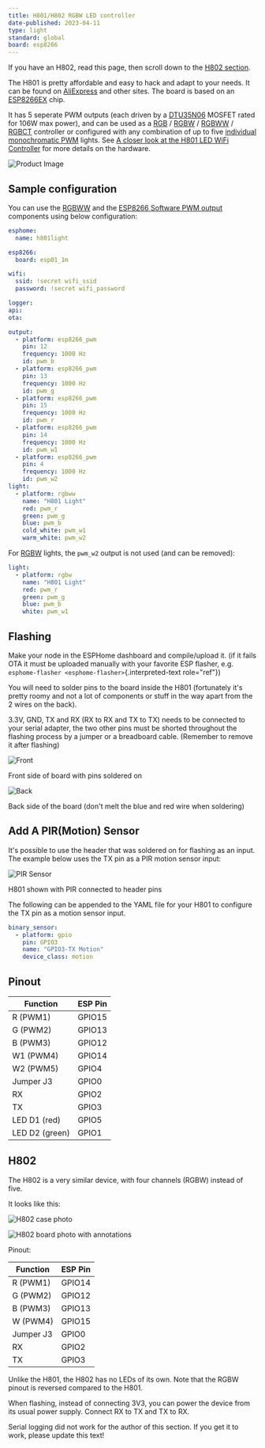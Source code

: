 ```yaml
---
title: H801/H802 RGBW LED controller
date-published: 2023-04-11
type: light
standard: global
board: esp8266
---
```


If you have an H802, read this page, then scroll down to the [H802 section](#h802).

The H801 is pretty affordable and easy to hack and adapt to your needs.
It can be found on [AliExpress](https://s.click.aliexpress.com/e/bbnUDBZW) and other sites.
The board is based on an [ESP8266EX](https://www.espressif.com/sites/default/files/documentation/0a-esp8266ex_datasheet_en.pdf)
chip.

It has 5 seperate PWM outputs (each driven by a [DTU35N06](http://www.din-tek.jp/Upload/Product%20Doc/Datasheet/DTU35N06.pdf)
MOSFET rated for 106W max power), and can be used as a [RGB](https://esphome.io/components/light/rgb.html) /
[RGBW](https://esphome.io/components/light/rgbw.html) / [RGBWW](https://esphome.io/components/light/rgbww.html) /
[RGBCT](https://esphome.io/components/light/rgbct.html)
controller or configured with any combination of up to five
[individual monochromatic PWM](/components/light/monochromatic.html) lights. See [A closer look at the H801 LED WiFi
Controller](https://tinkerman.cat/post/closer-look-h801-led-wifi-controller)
for more details on the hardware.

![Product Image](/h801.jpg "Product Image")

## Sample configuration

You can use the [RGBWW](https://esphome.io/components/light/rgbww.html) and the
[ESP8266 Software PWM output](https://esphome.io/components/output/esp8266_pwm.html) components using below configuration:

``` yaml
esphome:
  name: h801light

esp8266:
  board: esp01_1m

wifi:
  ssid: !secret wifi_ssid
  password: !secret wifi_password

logger:
api:
ota:

output:
  - platform: esp8266_pwm
    pin: 12
    frequency: 1000 Hz
    id: pwm_b
  - platform: esp8266_pwm
    pin: 13
    frequency: 1000 Hz
    id: pwm_g
  - platform: esp8266_pwm
    pin: 15
    frequency: 1000 Hz
    id: pwm_r
  - platform: esp8266_pwm
    pin: 14
    frequency: 1000 Hz
    id: pwm_w1
  - platform: esp8266_pwm
    pin: 4
    frequency: 1000 Hz
    id: pwm_w2
light:
  - platform: rgbww
    name: "H801 Light"
    red: pwm_r
    green: pwm_g
    blue: pwm_b
    cold_white: pwm_w1
    warm_white: pwm_w2
```

For [RGBW](https://esphome.io/components/light/rgbw.html)
lights, the `pwm_w2` output is not used (and can be removed):

``` yaml
light:
  - platform: rgbw
    name: "H801 Light"
    red: pwm_r
    green: pwm_g
    blue: pwm_b
    white: pwm_w1
```

## Flashing

Make your node in the ESPHome dashboard and compile/upload it. (if it
fails OTA it must be uploaded manually with your favorite ESP flasher,
e.g. `esphome-flasher <esphome-flasher>`{.interpreted-text role="ref"})

You will need to solder pins to the board inside the H801 (fortunately
it\'s pretty roomy and not a lot of components or stuff in the way apart
from the 2 wires on the back).

3.3V, GND, TX and RX (RX to RX and TX to TX) needs to be connected to
your serial adapter, the two other pins must be shorted throughout the
flashing process by a jumper or a breadboard cable. (Remember to remove
it after flashing)

![Front](/h801-board-front.jpg "Front")

Front side of board with pins soldered on

![Back](/h801-board-back.jpg "Back")

Back side of the board (don\'t melt the blue and red wire when
soldering)

## Add A PIR(Motion) Sensor

It\'s possible to use the header that was soldered on for flashing as an
input. The example below uses the TX pin as a PIR motion sensor input:

![PIR Sensor](/h801-pir_sensor.jpg "PIR Sensor")

H801 shown with PIR connected to header pins

The following can be appended to the YAML file for your H801 to
configure the TX pin as a motion sensor input.

``` yaml
binary_sensor:
  - platform: gpio
    pin: GPIO3
    name: "GPIO3-TX Motion"
    device_class: motion
```

## Pinout

| Function       | ESP Pin |
| -------------- | ------- |
| R (PWM1)       | GPIO15  |
| G (PWM2)       | GPIO13  |
| B (PWM3)       | GPIO12  |
| W1 (PWM4)      | GPIO14  |
| W2 (PWM5)      | GPIO4   |
| Jumper J3      | GPIO0   |
| RX             | GPIO2   |
| TX             | GPIO3   |
| LED D1 (red)   | GPIO5   |
| LED D2 (green) | GPIO1   |

## H802

The H802 is a very similar device, with four channels (RGBW) instead of five.

It looks like this:

![H802 case photo](/H802WiFi-1.jpg "H802 case photo")

![H802 board photo with annotations](/h802-board-photo-annotated.jpg "H802 board photo with annotations")

Pinout:

| Function       | ESP Pin |
| -------------- | ------- |
| R (PWM1)       | GPIO14  |
| G (PWM2)       | GPIO12  |
| B (PWM3)       | GPIO13  |
| W (PWM4)       | GPIO15  |
| Jumper J3      | GPIO0   |
| RX             | GPIO2   |
| TX             | GPIO3   |

Unlike the H801, the H802 has no LEDs of its own.
Note that the RGBW pinout is reversed compared to the H801.

When flashing, instead of connecting 3V3, you can power the device from its usual power supply.
Connect RX to TX and TX to RX.

Serial logging did not work for the author of this section.
If you get it to work, please update this text!
